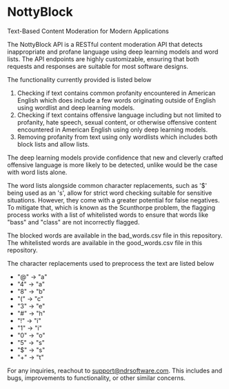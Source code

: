 # NottyBlock
Text-Based Content Moderation for Modern Applications

The NottyBlock API is a RESTful content moderation API that detects inappropriate and profane language using deep learning models and word lists. The API endpoints are highly customizable, ensuring that both requests and responses are suitable for most software designs. 

The functionality currently provided is listed below
  1. Checking if text contains common profanity encountered in American English which does include a few words originating outside of English using wordlist and deep learning models.
  2. Checking if text contains offensive language including but not limited to profanity, hate speech, sexual content, or otherwise offensive content encountered in American English using only deep learning models.
  3. Removing profanity from text using only wordlists which includes both block lists and allow lists.


The deep learning models provide confidence that new and cleverly crafted offensive language is more likely to be detected, unlike would be the case with word lists alone.

The word lists alongside common character replacements, such as '$' being used as an 's', allow for strict word checking suitable for sensitive situations. However, they come with a greater potential for false negatives. To mitigate that, which is known as the Scunthorpe problem, the flagging process works with a list of whitelisted words to ensure that words like "bass" and "class" are not incorrectly flagged. 

The blocked words are available in the bad_words.csv file in this repository.
The whitelisted words are available in the good_words.csv file in this repository.

The character replacements used to preprocess the text are listed below
*  "@" -> "a"
*  "4" -> "a"
*  "8" -> "b"
*  "(" -> "c"
*  "3" -> "e"
*  "#" -> "h"
*  "!" -> "i"
*  "1" -> "i"
*  "0" -> "o"
*  "5" -> "s"
*  "$" -> "s"
*  "+" -> "t"

For any inquiries, reachout to support@ndrsoftware.com.
This includes and bugs, improvements to functionality, or other similar concerns.
